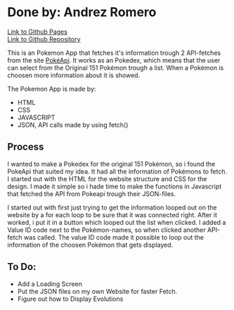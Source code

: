 <h1> Done by: Andrez Romero </h1>


<p><a href="https://andxz.github.io/pokemon_app/">Link to Github Pages</a> <br/>
    <a href="https://github.com/andxz/pokemon_app">Link to Github Repository</a> </p>

<p>

This is an Pokemon App that fetches it's information trough 2 API-fetches from the site     <a href="https://pokeapi.co/" target="_blank" >PokéApi</a>. It works as an Pokedex, which means that the user can select from the Original 151 Pokémon trough a list. When a Pokémon is choosen more information about it is showed.</p>

<p> 
The Pokemon App is made by:
<ul>
<li>HTML</li>
<li>CSS</li>
<li>JAVASCRIPT</li>
<li>JSON, API calls made by using fetch()</li>

</ul>

</p>

<h2>Process </h2>

I wanted to make a Pokedex for the original 151 Pokémon, so i found the PokeApi that suited my idea. It had all the information of Pokémons to fetch. I started out with the HTML for the website structure and CSS for the design. I made it simple so i hade time to make the functions in Javascript that fetched the API from Pokeapi trough their JSON-files.

I started out with first just trying to get the information looped out on the website by a for each loop to be sure that it was connected right. After it worked, i put it in a button which looped out the list when clicked. I added a Value ID code next to the Pokémon-names, so when clicked another API-fetch was called. The value ID code made it possible to loop out the information of the choosen Pokémon that gets displayed.

<h2> To Do: </h2>

<p> 
<ul>
<li>Add a Loading Screen</li>
<li>Put the JSON files on my own Website for faster Fetch.</li>
<li>Figure out how to Display Evolutions</li>
</ul>
</p>
